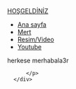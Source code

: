 
<html lang="tr">
<head>
    <meta charset="UTF-8">
    <meta http-equiv="X-UA-Compatible" content="IE=edge">
    <meta name="viewport" content="width=device-width, initial-scale=1.0">
    <title>ROCK REİS</title>
    <link rel="stylesheet" href="style.css">
</head>
<body>
  <div class="container">
      <div class="navbar">
          <div class="logo">
              <a href="#">HOŞGELDİNİZ</a>
          </div>
          <uL>
              <li><a href="index">Ana sayfa</a></li>
              <li><a href="#">Mert</a></li>
              <li><a href="#">Resim/Video</a></li>
              <li><a href="index2">Youtube</a></li>
          </uL>
          <p>herkese merhabala3r
          
          </p>
      </div>
  </div>
</body>
</html>

